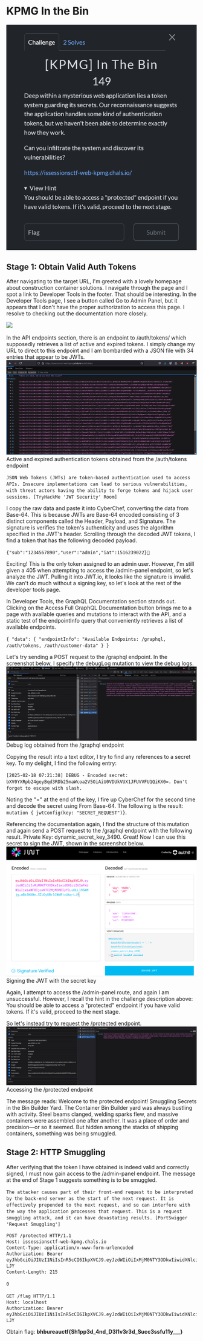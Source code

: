 # **KPMG In the Bin**
![](Assets/kpmg.png)
## Stage 1: Obtain Valid Auth Tokens

After navigating to the target URL, I'm greeted with a lovely homepage about construction container solutions. I navigate through the page and I spot a link to Developer Tools in the footer. That should be interesting. In the Developer Tools page, I see a button called Go to Admin Panel, but it appears that I don't have the proper authorization to access this page. I resolve to checking out the documentation more closely.

![](Assets/kpmg.gif)

In the API endpoints section, there is an endpoint to /auth/tokens/ which supposedly retrieves a list of active and expired tokens. I simply change my URL to direct to this endpoint and I am bombarded with a JSON file with 34 entries that appear to be JWTs.
![](Assets/tokens.png)
Active and expired authentication tokens obtained from the /auth/tokens endpoint

`JSON Web Tokens (JWTs) are token-based authentication used to access APIs. Insecure implementations can lead to serious vulnerabilities, with threat actors having the ability to forge tokens and hijack user sessions. [TryHackMe 'JWT Security' Room]`

I copy the raw data and paste it into CyberChef, converting the data from Base-64. This is because JWTs are Base-64 encoded consisting of 3 distinct components called the Header, Payload, and Signature. The signature is verifies the token's authenticity and uses the algorithm specified in the JWT's header. Scrolling through the decoded JWT tokens, I find a token that has the following decoded payload.

`{"sub":"1234567890","user":"admin","iat":1516239022}`

Exciting! This is the only token assigned to an admin user. However, I'm still given a 405 when attempting to access the /admin-panel endpoint, so let's analyze the JWT. Pulling it into JWT.io, it looks like the signature is invalid. We can't do much without a signing key, so let's look at the rest of the developer tools page.

In Developer Tools, the GraphQL Documentation section stands out. Clicking on the Access Full GraphQL Documentation button brings me to a page with available queries and mutations to interact with the API, and a static test of the endpointInfo query that conveniently retrieves a list of available endpoints.

`{
  "data": {
    "endpointInfo": "Available Endpoints: /graphql, /auth/tokens, /auth/customer-data"
  }
}`

Let's try sending a POST request to the /graphql endpoint. In the screenshot below, I specify the debugLog mutation to view the debug logs.
![](Assets/logs.png)
Debug log obtained from the /graphql endpoint

Copying the result into a text editor, I try to find any references to a secret key. To my delight, I find the following entry: 

`[2025-02-18 07:21:38] DEBUG - Encoded secret: bXV0YXRpb24geyBqd3RDb25maWcoa2V5OiAiU0VDUkVUX1JFUVVFU1QiKX0=. Don't forget to escape with slash.`

Noting the "=" at the end of the key, I fire up CyberChef for the second time and decode the secret using From Base-64. The following is the result: `mutation { jwtConfig(key: "SECRET_REQUEST")}`. 

Referencing the documentation again, I find the structure of this mutation and again send a POST request to the /graphql endpoint with the following result. Private Key: dynamic_secret_key_3490. Great! Now I can use this secret to sign the JWT, shown in the screenshot below. 
![](Assets/jwt.png)
Signing the JWT with the secret key

Again, I attempt to access the /admin-panel route, and again I am unsuccessful. However, I recall the hint in the challenge description above: You should be able to access a "protected" endpoint if you have valid tokens. If it's valid, proceed to the next stage.

So let's instead try to request the /protected endpoint.
![](Assets/protected.png)
Accessing the /protected endpoint

The message reads: Welcome to the protected endpoint!  Smuggling Secrets in the Bin Builder Yard.  The Container Bin Builder yard was always bustling with activity. Steel beams clanged, welding sparks flew, and massive containers were assembled one after another. It was a place of order and precision—or so it seemed. But hidden among the stacks of shipping containers, something was being smuggled.


## Stage 2: HTTP Smuggling

After verifying that the token I have obtained is indeed valid and correctly signed, I must now gain access to the /admin-panel endpoint. The message at the end of Stage 1 suggests something is to be smuggled. 

`The attacker causes part of their front-end request to be interpreted by the back-end server as the start of the next request. It is effectively prepended to the next request, and so can interfere with the way the application processes that request. This is a request smuggling attack, and it can have devastating results. [PortSwigger 'Request Smuggling']`

```
POST /protected HTTP/1.1
Host: issessionsctf-web-kpmg.chals.io
Content-Type: application/x-www-form-urlencoded
Authorization: Bearer eyJhbGciOiJIUzI1NiIsInR5cCI6IkpXVCJ9.eyJzdWIiOiIxMjM0NTY3ODkwIiwidXNlciI6ImFkbWluIiwiaWF0IjoxNTE2MjM5MDIyfQ.uOLLl9S4Mjg_wBi9KKWn_5ZJOyDBrlCWdR1xUAq-LJY
Content-Length: 215

0

GET /flag HTTP/1.1
Host: localhost
Authorization: Bearer eyJhbGciOiJIUzI1NiIsInR5cCI6IkpXVCJ9.eyJzdWIiOiIxMjM0NTY3ODkwIiwidXNlciI6ImFkbWluIiwiaWF0IjoxNTE2MjM5MDIyfQ.uOLLl9S4Mjg_wBi9KKWn_5ZJOyDBrlCWdR1xUAq-LJY
```
Obtain flag: **bhbureauctf{Sh1pp3d_4nd_D3l1v3r3d_Succ3ssfu11y___}**
